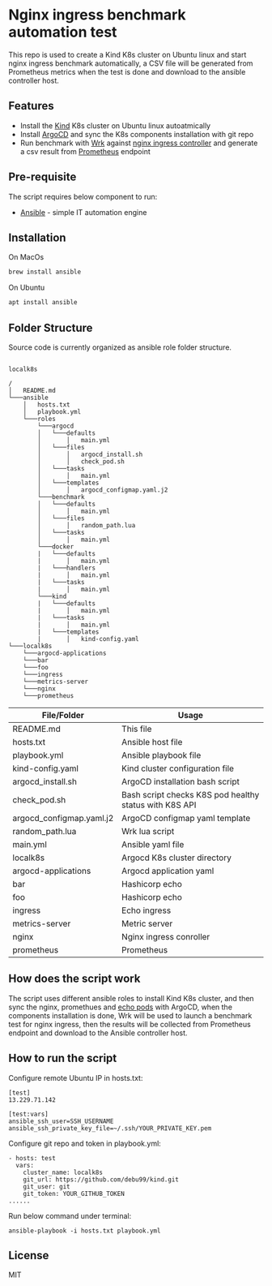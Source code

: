 # Nginx ingress benchmark automation test

This repo is used to create a Kind K8s cluster on Ubuntu linux and start nginx ingress benchmark automatically, a CSV file will be generated from Prometheus metrics when the test is done and download to the ansible controller host.


## Features

- Install the [Kind](https://kind.sigs.k8s.io) K8s cluster on Ubuntu linux autoatmically
- Install [ArgoCD](https://argoproj.github.io) and sync the K8s components installation with git repo
- Run benchmark with [Wrk](https://github.com/wg/wrk) against [nginx ingress controller](https://kubernetes.github.io/ingress-nginx/) and generate a csv result from [Prometheus](https://prometheus.io) endpoint

## Pre-requisite
The script requires below component to run:
- [Ansible](https://ansible.com/) - simple IT automation engine

## Installation
On MacOs
```sh
brew install ansible
```
On Ubuntu
```sh
apt install ansible
```

## Folder Structure

Source code is currently organized as ansible role folder structure.
```

localk8s

/
│   README.md
└───ansible
    │   hosts.txt 
    │   playbook.yml 
    └───roles
        └───argocd
        │   └───defaults
        │       │   main.yml
        │   └───files
        │       │   argocd_install.sh
        │       │   check_pod.sh
        │   └───tasks
        │       │   main.yml
        │   └───templates
        │       │   argocd_configmap.yaml.j2
        └───benchmark
        │   └───defaults
        │       │   main.yml
        │   └───files
        │       │   random_path.lua
        │   └───tasks
        │       │   main.yml
        └───docker
        |   └───defaults
        |       │   main.yml
        |   └───handlers
        |       │   main.yml
        |   └───tasks
        |       │   main.yml
        └───kind
        |   └───defaults
        |       │   main.yml
        |   └───tasks
        |       │   main.yml
        |   └───templates
        |       │   kind-config.yaml
└───localk8s
    └───argocd-applications
    └───bar
    └───foo
    └───ingress
    └───metrics-server
    └───nginx
    └───prometheus
```
    
| File/Folder | Usage |
| ------ | ------ |
| README.md | This file |
| hosts.txt | Ansible host file |
| playbook.yml | Ansible playbook file |
| kind-config.yaml | Kind cluster configuration file |
| argocd_install.sh | ArgoCD installation bash script |
| check_pod.sh | Bash script checks K8S pod healthy status with K8S API |
| argocd_configmap.yaml.j2 |  ArgoCD configmap yaml template |
| random_path.lua |  Wrk lua script |
| main.yml |  Ansible yaml file |
| localk8s |  Argocd K8s cluster directory |
| argocd-applications |  Argocd application yaml |
| bar |  Hashicorp echo |
| foo |  Hashicorp echo |
| ingress | Echo ingress |
| metrics-server | Metric server |
| nginx |  Nginx ingress conroller |
| prometheus |  Prometheus |

## How does the script work
The script uses different ansible roles to install Kind K8s cluster, and then sync the nginx, promethues and [echo pods](https://github.com/hashicorp/http-echo) with ArgoCD, when the components installation is done, Wrk will be used to launch a benchmark test for nginx ingress, then the results will be collected from Prometheus endpoint and download to the Ansible controller host.

## How to run the script

Configure remote Ubuntu IP in hosts.txt:
```
[test]
13.229.71.142

[test:vars]
ansible_ssh_user=SSH_USERNAME
ansible_ssh_private_key_file=~/.ssh/YOUR_PRIVATE_KEY.pem
```
Configure git repo and token in playbook.yml:
```
- hosts: test
  vars:
    cluster_name: localk8s
    git_url: https://github.com/debu99/kind.git
    git_user: git
    git_token: YOUR_GITHUB_TOKEN
......
```
Run below command under terminal:
```
ansible-playbook -i hosts.txt playbook.yml 
```

## License

MIT
